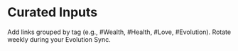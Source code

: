 # Curated Inputs
Add links grouped by tag (e.g., #Wealth, #Health, #Love, #Evolution).
Rotate weekly during your Evolution Sync.
